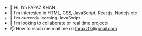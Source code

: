 - 👋 Hi, I’m FARAZ KHAN
- 👀 I’m interested in HTML, CSS, JavaScript, Reactjs, Nodejs etc
- 🌱 I’m currently learning JavaScript
- 💞️ I’m looking to collaborate on real time projects
- 📫 How to reach me mail me on faraxzfk@gmail.com
<!---
faraz544528/faraz544528 is a ✨ special ✨ repository because its `README.md` (this file) appears on your GitHub profile.
You can click the Preview link to take a look at your changes.
--->
